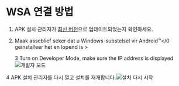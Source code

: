 # WSA 연결 방법
1. APK 설치 관리자가 [최신 버전](https://www.microsoft.com/store/productId/9P2JFQ43FPPG "APK Installer")으로 업데이트되었는지 확인하세요.
2. Maak asseblief seker dat u
Windows-substelsel vir Android™</0 geïnstalleer het en lopend is ></li> 
   
   3 Turn on Developer Mode, make sure the IP address is displayed ![개발자 모드 ](https://raw.githubusercontent.com/Paving-Base/APK-Installer/screenshots/Documents/Tutorials/How%20To%20Connect%20WSA/Images/Snipaste_2022-10-02_19-02-09.png)

4 APK 설치 관리자를 다시 열고 설치를 재개합니다.![설치 다시 시작](https://raw.githubusercontent.com/Paving-Base/APK-Installer/screenshots/Documents/Tutorials/How%20To%20Connect%20WSA/Images/Snipaste_2022-10-02_17-34-04.png)</ol>
